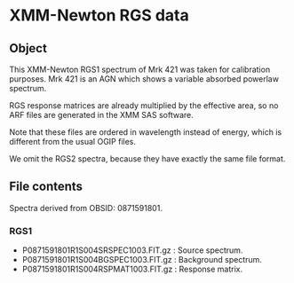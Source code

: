 # XMM-Newton RGS data

## Object

This XMM-Newton RGS1 spectrum of Mrk 421 was taken for calibration purposes. Mrk 421 is an AGN which shows a variable absorbed powerlaw spectrum.

RGS response matrices are already multiplied by the effective area, so no ARF files are generated in the XMM SAS software.

Note that these files are ordered in wavelength instead of energy, which is different from the usual OGIP files.

We omit the RGS2 spectra, because they have exactly the same file format.

## File contents

Spectra derived from OBSID: 0871591801.

### RGS1

 - P0871591801R1S004SRSPEC1003.FIT.gz : Source spectrum.
 - P0871591801R1S004BGSPEC1003.FIT.gz : Background spectrum.
 - P0871591801R1S004RSPMAT1003.FIT.gz : Response matrix.


